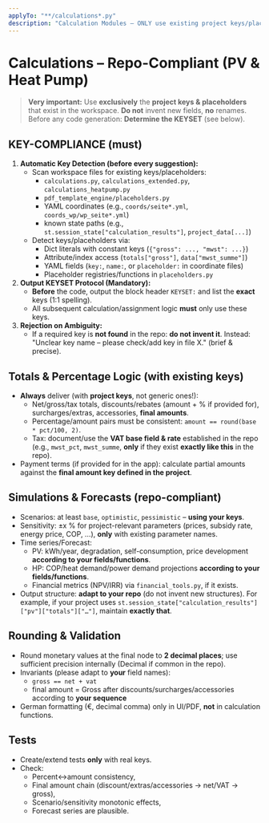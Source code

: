```yaml
---
applyTo: "**/calculations*.py"
description: "Calculation Modules – ONLY use existing project keys/placeholders; Totals, percentages, final amounts, simulations & forecasts"
---
```


# Calculations – Repo-Compliant (PV & Heat Pump)

> **Very important:** Use **exclusively** the **project keys & placeholders** that exist in the workspace.
> **Do not** invent new fields, **no** renames. Before any code generation: **Determine the KEYSET** (see below).

## KEY-COMPLIANCE (must)
1. **Automatic Key Detection (before every suggestion):**
   - Scan workspace files for existing keys/placeholders:
     - `calculations.py`, `calculations_extended.py`, `calculations_heatpump.py`
     - `pdf_template_engine/placeholders.py`
     - YAML coordinates (e.g., `coords/seite*.yml`, `coords_wp/wp_seite*.yml`)
     - known state paths (e.g., `st.session_state["calculation_results"]`, `project_data[...]`)
   - Detect keys/placeholders via:
     - Dict literals with constant keys (`{"gross": ..., "mwst": ...}`)
     - Attribute/index access (`totals["gross"]`, `data["mwst_summe"]`)
     - YAML fields (`key:`, `name:`, or `placeholder:` in coordinate files)
     - Placeholder registries/functions in `placeholders.py`
2. **Output KEYSET Protocol (Mandatory):**
   - **Before** the code, output the block header `KEYSET:` and list the **exact** keys (1:1 spelling).
   - All subsequent calculation/assignment logic **must** only use these keys.
3. **Rejection on Ambiguity:**
   - If a required key is **not found** in the repo: **do not invent it**.
     Instead: "Unclear key name – please check/add key in file X." (brief & precise).

## Totals & Percentage Logic (with existing keys)
- **Always** deliver (with **project keys**, not generic ones!):
  - Net/gross/tax totals, discounts/rebates (amount + % if provided for), surcharges/extras, accessories, **final amounts**.
  - Percentage/amount pairs must be consistent: `amount == round(base * pct/100, 2)`.
  - Tax: document/use the **VAT base field & rate** established in the repo (e.g., `mwst_pct`, `mwst_summe`, **only** if they exist **exactly like this** in the repo).
- Payment terms (if provided for in the app): calculate partial amounts against the **final amount key defined in the project**.

## Simulations & Forecasts (repo-compliant)
- Scenarios: at least `base`, `optimistic`, `pessimistic` – **using your keys**.
- Sensitivity: ±x % for project-relevant parameters (prices, subsidy rate, energy price, COP, …), **only** with existing parameter names.
- Time series/Forecast:
  - PV: kWh/year, degradation, self-consumption, price development **according to your fields/functions**.
  - HP: COP/heat demand/power demand projections **according to your fields/functions**.
  - Financial metrics (NPV/IRR) via `financial_tools.py`, if it exists.
- Output structure: **adapt to your repo** (do not invent new structures).
  For example, if your project uses `st.session_state["calculation_results"]["pv"]["totals"]["…"]`, maintain **exactly that**.

## Rounding & Validation
- Round monetary values at the final node to **2 decimal places**; use sufficient precision internally (Decimal if common in the repo).
- Invariants (please adapt to **your** field names):
  - `gross == net + vat`
  - final amount = Gross after discounts/surcharges/accessories according to **your sequence**
- German formatting (€, decimal comma) only in UI/PDF, **not** in calculation functions.

## Tests
- Create/extend tests **only** with real keys.
- Check:
  - Percent↔amount consistency,
  - Final amount chain (discount/extras/accessories → net/VAT → gross),
  - Scenario/sensitivity monotonic effects,
  - Forecast series are plausible.